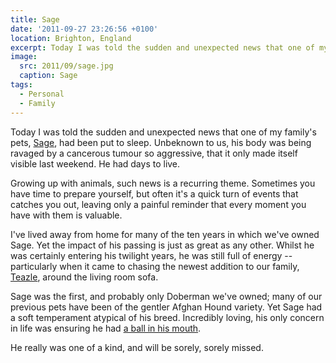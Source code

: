 ```yaml
---
title: Sage
date: '2011-09-27 23:26:56 +0100'
location: Brighton, England
excerpt: Today I was told the sudden and unexpected news that one of my family's pets, Sage, had been put to sleep. Unbeknown to us, his body was being ravaged by a cancerous tumour so aggressive, that it only made itself visible last weekend. He had days to live.
image:
  src: 2011/09/sage.jpg
  caption: Sage
tags:
  - Personal
  - Family
---
```

Today I was told the sudden and unexpected news that one of my family's pets, [Sage][1], had been put to sleep. Unbeknown to us, his body was being ravaged by a cancerous tumour so aggressive, that it only made itself visible last weekend. He had days to live.

Growing up with animals, such news is a recurring theme. Sometimes you have time to prepare yourself, but often it's a quick turn of events that catches you out, leaving only a painful reminder that every moment you have with them is valuable.

I've lived away from home for many of the ten years in which we've owned Sage. Yet the impact of his passing is just as great as any other. Whilst he was certainly entering his twilight years, he was still full of energy -- particularly when it came to chasing the newest addition to our family, [Teazle][2], around the living room sofa.

Sage was the first, and probably only Doberman we've owned; many of our previous pets have been of the gentler Afghan Hound variety. Yet Sage had a soft temperament atypical of his breed. Incredibly loving, his only concern in life was ensuring he had [a ball in his mouth][3].

He really was one of a kind, and will be sorely, sorely missed.

[1]: https://www.flickr.com/photos/paulrobertlloyd/sets/72157622442007376/
[2]: https://www.flickr.com/photos/paulrobertlloyd/sets/72157623567486852/
[3]: https://www.flickr.com/photos/paulrobertlloyd/3949096358/in/set-72157622442007376/
